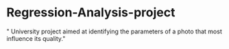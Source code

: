 # Regression-Analysis-project
" University project aimed at identifying the parameters of a photo that most influence its quality."
